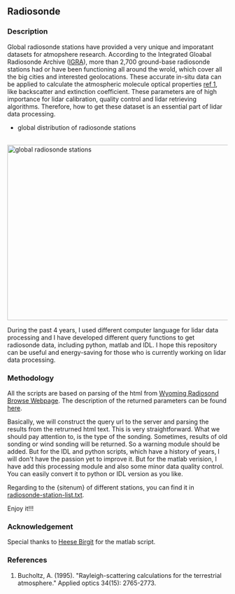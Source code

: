 ## Radiosonde

### Description

Global radiosonde stations have provided a very unique and imporatant datasets for atmopshere research. According to the Integrated Gloabal Radiosonde Archive ([IGRA](https://www.ncdc.noaa.gov/data-access/weather-balloon/integrated-global-radiosonde-archive)), more than 2,700 ground-base radiosonde stations had or have been functioning all around the wrold, which cover all the big cities and interested geolocations. These accurate in-situ data can be applied to calculate the atmospheric molecule optical properties [ref 1](#References), like backscatter and extinction coefficient. These parameters are of high importance for lidar calibration, quality control and lidar retrieving algorithms. Therefore, how to get these dataset is an essential part of lidar data processing.

- global distribution of radiosonde stations
<br>
<img src="https://www.ncdc.noaa.gov/sites/default/files/styles/full_page_width/public/igra_stationmap.jpg?itok=j0biEjcy" alt="global radiosonde stations" width="600" height="400">


During the past 4 years, I used different computer language for lidar data processing and I have developed different query functions to get radiosonde data, including python, matlab and IDL. I hope this repository can be useful and energy-saving for those who is currently working on lidar data processing.

### Methodology

All the scripts are based on parsing of the html from [Wyoming Radiosond Browse Webpage](http://weather.uwyo.edu/upperair/sounding.html). The description of the returned parameters can be found [here](http://weather.uwyo.edu/upperair/columns.html).

Basically, we will construct the query url to the server and parsing the results from the retrurned html text. This is very straightforward. What we should pay attention to, is the type of the sonding. Sometimes, results of old sonding or wind sonding will be returned. So a warning module should be added. But for the IDL and python scripts, which have a history of years, I will don't have the passion yet to improve it. But for the matlab verision, I have add this processing module and also some minor data quality control. You can easily convert it to python or IDL version as you like.

Regarding to the {sitenum} of different stations, you can find it in [radiosonde-station-list.txt](radiosonde-station-list.txt).

Enjoy it!!!

### Acknowledgement

Special thanks to [Heese Birgit](https://www.tropos.de/institut/ueber-uns/mitarbeitende/birgit-heese/) for the matlab script.

### References

1. Bucholtz, A. (1995). "Rayleigh-scattering calculations for the terrestrial atmosphere." Applied optics 34(15): 2765-2773.


